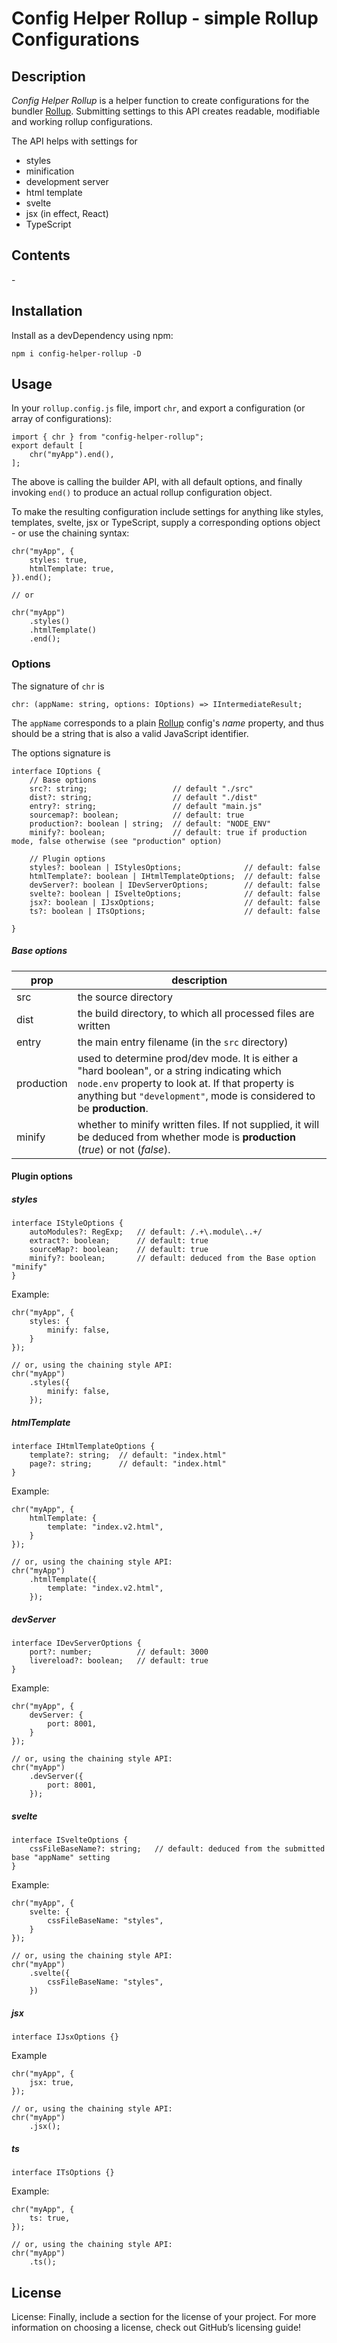 # Config Helper Rollup - simple Rollup Configurations

## Description

*Config Helper Rollup* is a helper function to create configurations for the bundler [Rollup](https://rollupjs.org).
Submitting settings to this API creates readable, modifiable and working rollup configurations.

The API helps with settings for

* styles
* minification
* development server
* html template
* svelte
* jsx (in effect, React)
* TypeScript

## Contents

\-

## Installation

Install as a devDependency using npm:

    npm i config-helper-rollup -D

## Usage

In your `rollup.config.js` file, import `chr`, and export a configuration (or array of configurations):

    import { chr } from "config-helper-rollup";
    export default [
        chr("myApp").end(),
    ];

The above is calling the builder API, with all default options,
and finally invoking `end()` to produce an actual rollup configuration object.

To make the resulting configuration include settings for anything like styles, templates,
svelte, jsx or TypeScript, supply a corresponding options object - or use the chaining syntax:

    chr("myApp", {
        styles: true,
        htmlTemplate: true,
    }).end();
    
    // or
    
    chr("myApp")
        .styles()
        .htmlTemplate()
        .end();


### Options

The signature of `chr` is

    chr: (appName: string, options: IOptions) => IIntermediateResult;

The `appName` corresponds to a plain [Rollup](https://rollupjs.org) config's _name_ property, and thus should be a string that is also a valid JavaScript identifier.

The options signature is

    interface IOptions {
        // Base options
        src?: string;                   // default "./src"
        dist?: string;                  // default "./dist"
        entry?: string;                 // default "main.js"
        sourcemap?: boolean;            // default: true 
        production?: boolean | string;  // default: "NODE_ENV"
        minify?: boolean;               // default: true if production mode, false otherwise (see "production" option) 
        
        // Plugin options
        styles?: boolean | IStylesOptions;              // default: false
        htmlTemplate?: boolean | IHtmlTemplateOptions;  // default: false
        devServer?: boolean | IDevServerOptions;        // default: false
        svelte?: boolean | ISvelteOptions;              // default: false
        jsx?: boolean | IJsxOptions;                    // default: false
        ts?: boolean | ITsOptions;                      // default: false
        
    }

##### Base options

| prop       | description          |
|------------|----------------------|
| src        | the source directory |
| dist       | the build directory, to which all processed files are written |
| entry      | the main entry filename (in the `src` directory) |
| production | used to determine prod/dev mode. It is either a "hard boolean", or a string indicating which `node.env` property to look at. If that property is anything but `"development"`, mode is considered to be **production**. |
| minify     | whether to minify written files. If not supplied, it will be deduced from whether mode is **production** (_true_) or not (_false_).  |


#### Plugin options

##### styles

    interface IStyleOptions {
        autoModules?: RegExp;   // default: /.+\.module\..+/
        extract?: boolean;      // default: true
        sourceMap?: boolean;    // default: true
        minify?: boolean;       // default: deduced from the Base option "minify"
    }
    
Example:
    
    chr("myApp", {
        styles: {
            minify: false,
        }    
    });
    
    // or, using the chaining style API:
    chr("myApp")
        .styles({
            minify: false,
        });


##### htmlTemplate

    interface IHtmlTemplateOptions {
        template?: string;  // default: "index.html"
        page?: string;      // default: "index.html"
    }

Example:

    chr("myApp", {
        htmlTemplate: {
            template: "index.v2.html",
        }
    });
    
    // or, using the chaining style API:
    chr("myApp")
        .htmlTemplate({
            template: "index.v2.html",
        });

##### devServer

    interface IDevServerOptions {
        port?: number;          // default: 3000
        livereload?: boolean;   // default: true
    }

Example:

    chr("myApp", {
        devServer: {
            port: 8001,
        }
    });
    
    // or, using the chaining style API:
    chr("myApp")
        .devServer({
            port: 8001,
        });

##### svelte

    interface ISvelteOptions {
        cssFileBaseName?: string;   // default: deduced from the submitted base "appName" setting 
    }

Example:

    chr("myApp", {
        svelte: {
            cssFileBaseName: "styles",
        }
    });
    
    // or, using the chaining style API:
    chr("myApp")
        .svelte({
            cssFileBaseName: "styles",
        }) 

##### jsx

    interface IJsxOptions {}

Example 

    chr("myApp", {
        jsx: true,
    });
    
    // or, using the chaining style API:
    chr("myApp")
        .jsx();

##### ts

    interface ITsOptions {}
    
Example:

    chr("myApp", {
        ts: true,
    });
    
    // or, using the chaining style API:
    chr("myApp")
        .ts();

## License

License: Finally, include a section for the license of your project. For more information on choosing a license, check out GitHub’s licensing guide!
